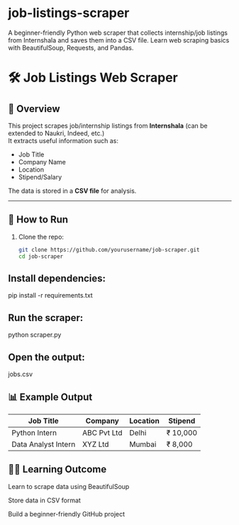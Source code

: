 # job-listings-scraper
A beginner-friendly Python web scraper that collects internship/job listings from Internshala and saves them into a CSV file. Learn web scraping basics with BeautifulSoup, Requests, and Pandas.
# 🛠 Job Listings Web Scraper

## 📌 Overview
This project scrapes job/internship listings from **Internshala** (can be extended to Naukri, Indeed, etc.)  
It extracts useful information such as:
- Job Title  
- Company Name  
- Location  
- Stipend/Salary  

The data is stored in a **CSV file** for analysis.

---

## 🚀 How to Run
1. Clone the repo:
   ```bash
   git clone https://github.com/yourusername/job-scraper.git
   cd job-scraper

## Install dependencies:
pip install -r requirements.txt


## Run the scraper:

python scraper.py


## Open the output:

jobs.csv

## 📊 Example Output

| Job Title           | Company     | Location | Stipend  |
| ------------------- | ----------- | -------- | -------- |
| Python Intern       | ABC Pvt Ltd | Delhi    | ₹ 10,000 |
| Data Analyst Intern | XYZ Ltd     | Mumbai   | ₹ 8,000  |

## 🧑‍💻 Learning Outcome

Learn to scrape data using BeautifulSoup

Store data in CSV format

Build a beginner-friendly GitHub project

